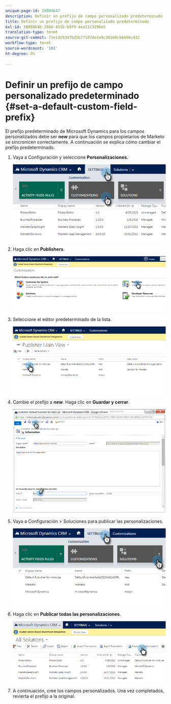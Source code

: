 ```yaml
---
unique-page-id: 10094647
description: Definir un prefijo de campo personalizado predeterminado - Documentos de Marketo - Documentación del producto
title: Definir un prefijo de campo personalizado predeterminado
exl-id: 5608864b-356d-451b-b079-4ea11c3296e5
translation-type: tm+mt
source-git-commit: 72e1d29347bd5b77107da1e9c30169cb6490c432
workflow-type: tm+mt
source-wordcount: '101'
ht-degree: 0%

---
```


# Definir un prefijo de campo personalizado predeterminado {#set-a-default-custom-field-prefix}

El prefijo predeterminado de Microsoft Dynamics para los campos personalizados debe ser **new** para que los campos propietarios de Marketo se sincronicen correctamente. A continuación se explica cómo cambiar el prefijo predeterminado.

1. Vaya a Configuración y seleccione **Personalizaciones.**

   ![](assets/image2015-10-9-11-3a18-3a8.png)

1. Haga clic en **Publishers**.

   ![](assets/image2015-10-9-11-3a19-3a39.png)

1. Seleccione el editor predeterminado de la lista.

   ![](assets/image2015-10-9-11-3a2-3a45.png)

1. Cambie el prefijo a **new**. Haga clic en **Guardar y cerrar**.

   ![](assets/image2015-10-9-11-3a9-3a17.png)

1. Vaya a Configuración > Soluciones para publicar las personalizaciones.

   ![](assets/image2015-10-9-11-3a12-3a43.png)

1. Haga clic en **Publicar todas las personalizaciones**.

   ![](assets/image2015-10-9-11-3a14-3a42.png)

1. A continuación, cree los campos personalizados. Una vez completados, revierta el prefijo a la original.
